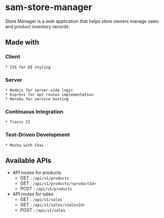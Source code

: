 # sam-store-manager

Store Manager is a web application that helps store owners manage sales and product inventory records.

## Made with
  ### Client
    * CSS for UI styling

  ### Server
	* Nodejs for server-side logic
	* Express for api routes implementation
	* Heroku for service hosting

  ### Continuous Integration
    * Travis CI

  ### Test-Driven Development
	* Mocha with Chai

## Available APIs
- API routes for products
  * GET : ```/api/v1/products```
  * GET : ```/api/v1/products/<productId>```
  * POST : ```/api/v1/products```
- API routes for sales
  * GET : ```/api/v1/sales```
  * GET : ```/api/v1/sales/<salesId>```
  * POST : ```/api/v1/sales```
